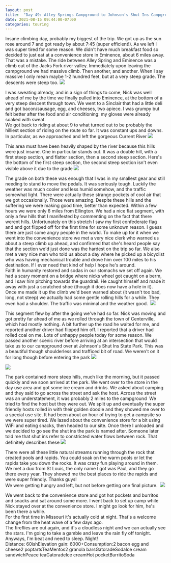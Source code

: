 ```yaml
---
layout: post
title:  "Day 49: Alley Springs Campground to Johnson's Shut Ins Campground"
date: 2021-08-15 09:44:00-07:00
categories: touring
---
```

Insane climbing day, probably my biggest of the trip. We got up as the sun rose around 7 and got ready by about 7:45 (super efficient!). As we left I was super tired for some reason. We didn't have much breakfast food so decided to just eat at a convenience store in Eminence, about 6 miles away. That was a mistake. The ride between Alley Spring and Eminence was a climb out of the Jacks Fork river valley. Immediately upon leaving the campground we had massive climb. Then another, and another. When I say massive I only mean maybe 1-2 hundred feet, but at a very steep grade. The descents were steep too.
[![](https://lh3.googleusercontent.com/-H27sSnxa408/YRlEYWeV6aI/AAAAAAAAWNA/qNNmW46yVXAUSDLE_WaG6Z2u2W0w91M1ACLcBGAsYHQ/s1600/1629045855434790-0.png)](https://lh3.googleusercontent.com/-H27sSnxa408/YRlEYWeV6aI/AAAAAAAAWNA/qNNmW46yVXAUSDLE_WaG6Z2u2W0w91M1ACLcBGAsYHQ/s1600/1629045855434790-0.png)
  
I was sweating already, and in a sign of things to come, Nick was well ahead of me by the time we finally pulled into Eminence, at the bottom of a very steep descent through town. We went to a Sinclair that had a little deli and got bacon/sausage, egg, and cheeses, two apiece. I was grumpy but felt better after the food and air conditioning: my gloves were already soaked with sweat.  
We got back to riding at about 9 to what turned out to be probably the hilliest section of riding on the route so far. It was constant ups and downs. In particular, as we approached and left the gorgeous Current River
[![](https://lh3.googleusercontent.com/-WNYus2_nfEE/YRlEXm65c4I/AAAAAAAAWM8/ohMn_Weeg6k4AtjbWqaFwJ32pvA2UrZXACLcBGAsYHQ/s1600/1629045852054068-1.png)](https://lh3.googleusercontent.com/-WNYus2_nfEE/YRlEXm65c4I/AAAAAAAAWM8/ohMn_Weeg6k4AtjbWqaFwJ32pvA2UrZXACLcBGAsYHQ/s1600/1629045852054068-1.png)
  
This area must have been heavily shaped by the river because this hills were just insane. One in particular stands out. It was a double hill, with a first steep section, and flatter section, then a second steep section. Here's the bottom of the first steep section, the second steep section isn't even visible above it due to the grade
[![](https://lh3.googleusercontent.com/-5X_AvxtMPjM/YRlEWk1IURI/AAAAAAAAWM4/S0I6AJMZxaUSj7122rGlLA6Q4g8nT6TiQCLcBGAsYHQ/s1600/1629045848686723-2.png)](https://lh3.googleusercontent.com/-5X_AvxtMPjM/YRlEWk1IURI/AAAAAAAAWM4/S0I6AJMZxaUSj7122rGlLA6Q4g8nT6TiQCLcBGAsYHQ/s1600/1629045848686723-2.png)
  
The grade on both these was enough that I was in my smallest gear and still needing to stand to move the pedals. It was seriously tough. Luckily the weather was much cooler and less humid somehow, and the traffic somewhat light. There were actually these strange pockets of cool air that we got occasionally. Those were amazing. Despite these hills and the suffering we were making good time, better than expected. Within a few hours we were only 6 miles from Ellington. We had a nice flat segment, with only a few hills that I manifested by commenting on the fact that there werent hills. Unfortunately on this stretch I saw my first confederate flag and and got flipped off for the first time for some unknown reason. I guess there are just some angry people in the world. To make up for it when we went into the convenience store we met a very nice clerk who warned us about a steep climb up ahead, and confirmed that she's heard people say that the section we'd just done was the hardest on the trip so far. We also met a very nice man who told us about a day where he picked up a bicyclist who was having mechanical trouble and drove him over 100 miles to his destination. If I ever need that kind of help I hope he's around.   
Faith in humanity restored and sodas in our stomachs we set off again. We had a scary moment on a bridge where nicks wheel got caught on a berm, and I saw him pitching towards the guardrail. He caught himself and made it away with just a scratched shoe (though it does now have a hole in it).  
Once me made it up the climb we'd been warned about (it wasn't too bad, long, not steep) we actually had some gentle rolling hills for a while. They even had a shoulder. The traffic was minimal and the weather good. 
[![](https://lh3.googleusercontent.com/-5Kkjrf_hoHQ/YRlEVwDWlxI/AAAAAAAAWM0/yhCv5Kv_er81Zvf2cEa83Vm35Y3UvFC4QCLcBGAsYHQ/s1600/1629045845525841-3.png)](https://lh3.googleusercontent.com/-5Kkjrf_hoHQ/YRlEVwDWlxI/AAAAAAAAWM0/yhCv5Kv_er81Zvf2cEa83Vm35Y3UvFC4QCLcBGAsYHQ/s1600/1629045845525841-3.png)
  
This segment flew by after the going we've had so far. Nick was moving and got pretty far ahead of me as we rolled through the town of Centerville, which had mostly nothing. A bit further up the road he waited for me, and reported another driver had flipped him off. I reported that a driver had rolled coal on me. Lots of unhappy people today for some reason. We passed another scenic river before arriving at an intersection that would take us to our campground over at Johnson's Shut Ins State Park. This was a beautiful though shoulderless and trafficed bit of road. We weren't on it for long though before entering the park
[![](https://lh3.googleusercontent.com/-HxJTm8D-wYw/YRlEUwZVqdI/AAAAAAAAWMw/RQa127A34hAH_bmGB8Or1Q5d6XhkZaoAACLcBGAsYHQ/s1600/1629045841218176-4.png)](https://lh3.googleusercontent.com/-HxJTm8D-wYw/YRlEUwZVqdI/AAAAAAAAWMw/RQa127A34hAH_bmGB8Or1Q5d6XhkZaoAACLcBGAsYHQ/s1600/1629045841218176-4.png)

[![](https://lh3.googleusercontent.com/-xpvZ7jPbFUw/YRlET8FJGvI/AAAAAAAAWMs/BvClKrOXaLshA-HDV73nM_nIpA1Lp1Y2ACLcBGAsYHQ/s1600/1629045837361342-5.png)](https://lh3.googleusercontent.com/-xpvZ7jPbFUw/YRlET8FJGvI/AAAAAAAAWMs/BvClKrOXaLshA-HDV73nM_nIpA1Lp1Y2ACLcBGAsYHQ/s1600/1629045837361342-5.png)
  
The park contained more steep hills, much like the morning, but it passed quickly and we soon arrived at the park. We went over to the store in the day use area and got some ice cream and drinks. We asked about camping and they said to go across the street and ask the host. Across the street was an understatement, it was probably 2 miles to the campground  We tried to find the host but they were out. We split up and eventually the super friendly hosts rolled in with their golden doodle and they showed me over to a special use site. It had been about an hour of trying to get a campsite so we were super tired. We lazed about the convenience store for a bit using WiFi and eating snacks, then headed to our site. Once there I unloaded and we decided to go see the shut ins the park is named after. Someone later told me that shut ins refer to constricted water flows between rock. That definitely describes these
[![](https://lh3.googleusercontent.com/-y1Tg4meuo-0/YRlES1C41LI/AAAAAAAAWMo/-HybSmiGQ4IVxodIaPsgvoJY-bs3L3F-wCLcBGAsYHQ/s1600/1629045833256340-6.png)](https://lh3.googleusercontent.com/-y1Tg4meuo-0/YRlES1C41LI/AAAAAAAAWMo/-HybSmiGQ4IVxodIaPsgvoJY-bs3L3F-wCLcBGAsYHQ/s1600/1629045833256340-6.png)
  
There were all these little natural streams running through the rock that created pools and rapids. You could soak on the warm pools or let the rapids take you down the rocks. It was crazy fun playing around in them. We met a duo from St Louis, the only name I got was Paul, and they go there every year. They showed me the best places to ride the rapids and were super friendly. Thanks guys!   
We were getting hungry and left, but not before getting one final picture. 
[![](https://lh3.googleusercontent.com/-B3gfK2uVpGA/YRlERxNvTSI/AAAAAAAAWMk/ZwEumq1By6UO9bbJhacmqqZ31b8fuFCiACLcBGAsYHQ/s1600/1629045829074756-7.png)](https://lh3.googleusercontent.com/-B3gfK2uVpGA/YRlERxNvTSI/AAAAAAAAWMk/ZwEumq1By6UO9bbJhacmqqZ31b8fuFCiACLcBGAsYHQ/s1600/1629045829074756-7.png)
  
We went back to the convenience store and got hot pockets and burritos and snacks and sat around some more. I went back to set up camp while Nick stayed over at the convenience store. I might go look for him, he's been there a while.   
For the first time in Missouri it's actually cold at night. That's a welcome change from the heat wave of a few days ago.  
The fireflies are out again, and it's a cloudless night and we can actually see the stars. I'm going to take a gamble and leave the rain fly off tonight.   
Anyways, I'm beat and need to sleep. Night!  
Distance: 60ishElevation gain: 6000+Consumption:2 bacon egg and cheese2 poptartsTeaMentos2 granola barsGatoradeSodaIce cream sandwichPeace teaGatoradeIce creamHot pocketBurritoSoda
